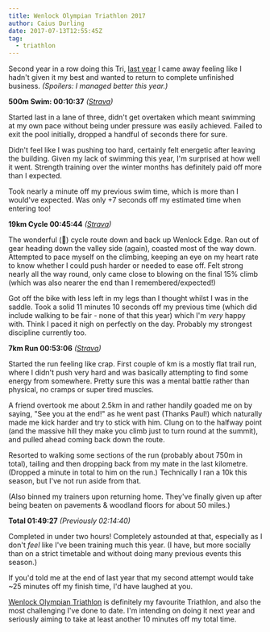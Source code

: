 ```yaml
---
title: Wenlock Olympian Triathlon 2017
author: Caius Durling
date: 2017-07-13T12:55:45Z
tag:
  - triathlon
---
```


Second year in a row doing this Tri, [last year][wenlock 2016] I came away feeling like I hadn't given it my best and wanted to return to complete unfinished business. *(Spoilers: I managed better this year.)*


**500m Swim: 00:10:37** *([Strava][strava swim])*


Started last in a lane of three, didn't get overtaken which meant swimming at my own pace without being under pressure was easily achieved. Failed to exit the pool initially, dropped a handful of seconds there for sure.

Didn't feel like I was pushing too hard, certainly felt energetic after leaving the building. Given my lack of swimming this year, I'm surprised at how well it went. Strength training over the winter months has definitely paid off more than I expected.

Took nearly a minute off my previous swim time, which is more than I would've expected. Was only +7 seconds off my estimated time when entering too!

**19km Cycle 00:45:44** *([Strava][strava cycle])*


The wonderful (👻) cycle route down and back up Wenlock Edge. Ran out of gear heading down the valley side (again), coasted most of the way down. Attempted to pace myself on the climbing, keeping an eye on my heart rate to know whether I could push harder or needed to ease off. Felt strong nearly all the way round, only came close to blowing on the final 15% climb (which was also nearer the end than I remembered/expected!)

Got off the bike with less left in my legs than I thought whilst I was in the saddle. Took a solid 11 minutes 10 seconds off my previous time (which did include walking to be fair - none of that this year) which I'm _very_ happy with. Think I paced it nigh on perfectly on the day. Probably my strongest discipline currently too.

**7km Run 00:53:06** *([Strava][strava run])*


Started the run feeling like crap. First couple of km is a mostly flat trail run, where I didn't push very hard and was basically attempting to find some energy from somewhere. Pretty sure this was a mental battle rather than physical, no cramps or super tired muscles.

A friend overtook me about 2.5km in and rather handily goaded me on by saying, "See you at the end!" as he went past (Thanks Paul!) which naturally made me kick harder and try to stick with him. Clung on to the halfway point (and the massive hill they make you climb just to turn round at the summit), and pulled ahead coming back down the route.

Resorted to walking some sections of the run (probably about 750m in total), tailing and then dropping back from my mate in the last kilometre. (Dropped a minute in total to him on the run.) Technically I ran a 10k this season, but I've not run aside from that.

(Also binned my trainers upon returning home. They've finally given up after being beaten on pavements & woodland floors for about 50 miles.)

**Total 01:49:27** *(Previously 02:14:40)*

Completed in under two hours! Completely astounded at that, especially as I don't _feel_ like I've been training much this year. (I have, but more socially than on a strict timetable and without doing many previous events this season.)

If you'd told me at the end of last year that my second attempt would take ~25 minutes off my finish time, I'd have laughed at you.

[Wenlock Olympian Triathlon][wenlock tri] is definitely my favourite Triathlon, and also the most challenging I've done to date. I'm intending on doing it next year and seriously aiming to take at least another 10 minutes off my total time.

[wenlock 2016]: http://caiustheory.com/much-wenlock-triathlon-2016/
[strava swim]: https://www.strava.com/activities/1076088498
[strava cycle]: https://www.strava.com/activities/1076088548
[strava run]: https://www.strava.com/activities/1076088534
[wenlock tri]: http://www.wenlock-olympian-society.org.uk/games/triathlon/
